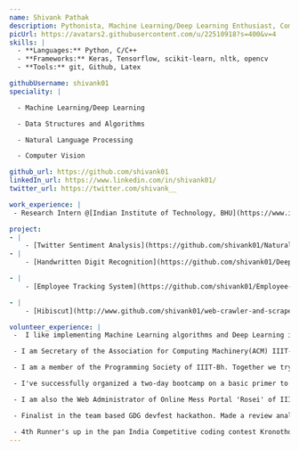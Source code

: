 ```yaml
---
name: Shivank Pathak
description: Pythonista, Machine Learning/Deep Learning Enthusiast, Competitive Programmer
picUrl: https://avatars2.githubusercontent.com/u/22510918?s=400&v=4
skills: |
  - **Languages:** Python, C/C++
  - **Frameworks:** Keras, Tensorflow, scikit-learn, nltk, opencv
  - **Tools:** git, Github, Latex

githubUsername: shivank01
speciality: |

  - Machine Learning/Deep Learning

  - Data Structures and Algorithms

  - Natural Language Processing

  - Computer Vision

github_url: https://github.com/shivank01
linkedIn_url: https://www.linkedin.com/in/shivank01/
twitter_url: https://twitter.com/shivank__

work_experience: |
 - Research Intern @[Indian Institute of Technology, BHU](https://www.iitbhu.ac.in/dept/cse/research/specializations/specialization-2): Currently working on Research Paper Collaborator Recommendation System using Deep Learning and Natural Language Processing [May 2018 - Present]

project:
- |
    - [Twitter Sentiment Analysis](https://github.com/shivank01/NaturalLanguageProcessing): Live sentiment analysis of twitter.Draws the sentiment graphs of any topic of twitter.
- |
    - [Handwritten Digit Recognition](https://github.com/shivank01/DeepLearning): Recognizes the handwritten digits using Deep Learning on MNIST dataset.

- |
    - [Employee Tracking System](https://github.com/shivank01/Employee-tracking-system): Tracks the employee in real time. It is the Hybrid Android Application made using Apache Cordova.

- |
    - [Hibiscut](http://www.github.com/shivank01/web-crawler-and-scraper/blob/master/HIBISCUT.py):  Automatically sends the official notices to the students via sms from the online notice board *Hibiscus* of IIIT Bhubaneswar.

volunteer_experience: |
 -  I like implementing Machine Learning algorithms and Deep Learning in real world. I also like Competitive Programming.

 - I am Secretary of the Association for Computing Machinery(ACM) IIIT-bh Student Chapter.

 - I am a member of the Programming Society of IIIT-Bh. Together we try to guide the first years in getting started with software development and aim to build the coding culture of our college.

 - I've successfully organized a two-day bootcamp on a basic primer to python and Machine Learning.

 - I am also the Web Administrator of Online Mess Portal 'Rosei' of IIIT Bhubaneswar of which I manage Code, database and server.

 - Finalist in the team based GDG devfest hackathon. Made a review analysis of products on e-commerce websites using Machine Learning.

 - 4th Runner's up in the pan India Competitive coding contest Kronothon with over 7000 participants.
---
```

